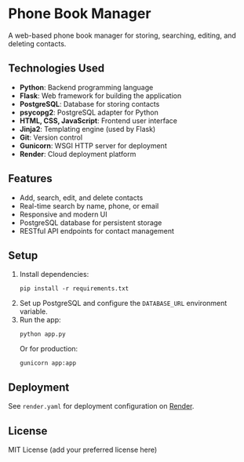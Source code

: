 # Phone Book Manager

A web-based phone book manager for storing, searching, editing, and deleting contacts.

## Technologies Used

- **Python**: Backend programming language
- **Flask**: Web framework for building the application
- **PostgreSQL**: Database for storing contacts
- **psycopg2**: PostgreSQL adapter for Python
- **HTML, CSS, JavaScript**: Frontend user interface
- **Jinja2**: Templating engine (used by Flask)
- **Git**: Version control
- **Gunicorn**: WSGI HTTP server for deployment
- **Render**: Cloud deployment platform

## Features

- Add, search, edit, and delete contacts
- Real-time search by name, phone, or email
- Responsive and modern UI
- PostgreSQL database for persistent storage
- RESTful API endpoints for contact management

## Setup

1. Install dependencies:
   ```
   pip install -r requirements.txt
   ```
2. Set up PostgreSQL and configure the `DATABASE_URL` environment variable.
3. Run the app:
   ```
   python app.py
   ```
   Or for production:
   ```
   gunicorn app:app
   ```

## Deployment

See `render.yaml` for deployment configuration on [Render](https://render.com/).

## License

MIT License (add your preferred license here)
